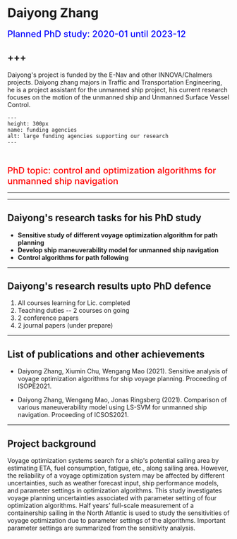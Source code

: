 # Daiyong Zhang

<span style = "color: blue; font-size: 20px; font-weight: 500">Planned PhD study: 2020-01 until 2023-12</span>

+++
---

Daiyong's project is funded by the E-Nav and other INNOVA/Chalmers projects. Daiyong zhang majors in Traffic and Transportation Engineering, he is a project assistant for the unmanned ship project, his current research focuses on the motion of the unmanned ship and Unmanned Surface Vessel Control.



```{figure} ./images/daiyong.jpg 
---
height: 300px
name: funding agencies
alt: large funding agencies supporting our research
---
```

<br />


<span style = "color:red; font-weight: 500; font-size: 20px;">PhD topic: control and optimization algorithms for unmanned ship navigation</span>

---

***
## Daiyong's research tasks for his PhD study
- **Sensitive study of different voyage optimization algorithm for path planning**
- **Develop ship maneuverability model for unmanned ship navigation**
- **Control algorithms for path following**


***



                                                            
## Daiyong's research results upto PhD defence

1. All courses learning for Lic. completed
2. Teaching duties -- 2 courses on going
3. 2 conference papers
4. 2 journal papers (under prepare)

---

## List of publications and other achievements

* Daiyong Zhang, Xiumin Chu, Wengang Mao (2021). Sensitive analysis of voyage optimization algorithms for ship voyage planning. Proceeding of ISOPE2021.

* Daiyong Zhang, Wengang Mao, Jonas Ringsberg (2021). Comparison of various maneuverability model using LS-SVM for unmanned ship navigation. Proceeding of ICSOS2021.

***

## Project background
Voyage optimization systems search for a ship's potential sailing area by estimating ETA, fuel consumption, fatigue, etc., along sailing area. However, the reliability of a voyage optimization system may be affected by different uncertainties, such as weather forecast input, ship performance models, and parameter settings in optimization algorithms. This study investigates voyage planning uncertainties associated with parameter setting of four optimization algorithms. Half years’ full-scale measurement of a containership sailing in the North Atlantic is used to study the sensitivities of voyage optimization due to parameter settings of the algorithms. Important parameter settings are summarized from the sensitivity analysis.